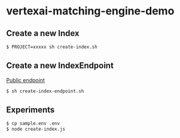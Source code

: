 # vertexai-matching-engine-demo

## Create a new Index

```sh
$ PROJECT=xxxxx sh create-index.sh
```

## Create a new IndexEndpoint

[Public endpoint](https://cloud.google.com/vertex-ai/docs/matching-engine/deploy-index-public#deploy_index_default-drest)

```sh
$ sh create-index-endpoint.sh
```

## Experiments

```sh
$ cp sample.env .env
$ node create-index.js
```
